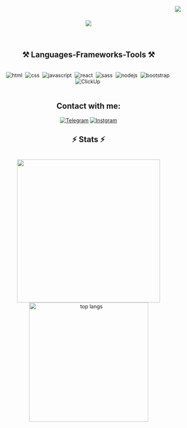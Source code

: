 <img align="right" src="https://visitor-badge.laobi.icu/badge?page_id=m1ssel.m1ssel" />

<h1 align="center">
    <img src="https://readme-typing-svg.herokuapp.com/?font=Righteous&size=35&center=true&vCenter=true&width=500&height=70&duration=4000&lines=Hi+There!+👋;" />
</h1>
 </br>
<h2 align="center">⚒️ Languages-Frameworks-Tools ⚒️</h2>
<br/>
<div align="center">
  <img alt="html" src="https://img.shields.io/badge/html-E34F26.svg?&style=for-the-badge&logo=html5&logoColor=fff" />&nbsp;
  <img alt="css" src="https://img.shields.io/badge/css-1572B6.svg?&style=for-the-badge&logo=css3&logoColor=fff" />&nbsp;
  <img alt="javascript" src="https://img.shields.io/badge/javascript-CFC040.svg?&style=for-the-badge&logo=javascript&logoColor=fff" />&nbsp;
  <img alt="react" src="https://img.shields.io/badge/react-02bbcc.svg?&style=for-the-badge&logo=react&logoColor=fff" />&nbsp;
  <img alt="sass" src="https://img.shields.io/badge/sass-bd5589.svg?&style=for-the-badge&logo=sass&logoColor=fff" />&nbsp;
  <img alt="nodejs" src="https://img.shields.io/badge/node.js-03420b.svg?&style=for-the-badge&logo=javascript&logoColor=fff" />&nbsp;
  <img alt="bootstrap" src="https://img.shields.io/badge/bootstrap-6b10de.svg?&style=for-the-badge&logo=bootstrap&logoColor=fff" />&nbsp;
  <img alt="ClickUp" src="https://img.shields.io/badge/ClickUp-de3e02.svg?&style=for-the-badge&logo=ClickUp&logoColor=fff" />&nbsp;
</div>

<br/>

<h2 align="center">Contact with me:</h3>
<p align="center">
<a href="https://instagram.com/m1sselq" target="blank"><img alt="Telegram" src="https://img.shields.io/badge/instagram-E4405F.svg?&style=for-the-badge&logo=instagram&logoColor=white" /></a>
<a href="https://t.me/karaskey" target="blank"><img alt="Instgram" src="https://img.shields.io/badge/telegram-0077B5.svg?&style=for-the-badge&logo=telegram&logoColor=white" /></a>
</p>

<h2 align="center">⚡ Stats ⚡</h2>
<br>
<div align=center>
    <img width=390 src="http://github-readme-streak-stats.herokuapp.com/?user=m1ssel&theme=radical&date_format=M%20j%5B%2C%20Y%5D&ring=ff3068&fire=ff3068&sideNums=ff3068"/>
    <img width=325 src="https://github-readme-stats-eight-theta.vercel.app/api/top-langs/?username=m1ssel&theme=radical&layout=compact" alt="top langs" />
</div>

<br/>
